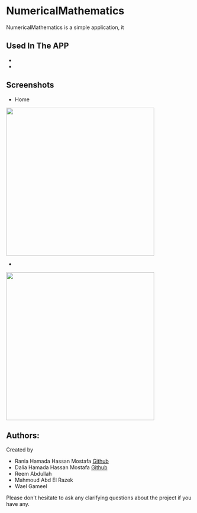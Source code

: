 # NumericalMathematics

NumericalMathematics is a simple application, it 

## Used In The APP
- 
-

## Screenshots
- Home
<img src="" width="400" height="400">

- 
<img src="" width="400" height="400">
      

## Authors:
Created by 
- Rania Hamada Hassan Mostafa [Github](https://github.com/rania-hhm)
- Dalia Hamada Hassan Mostafa [Github]()
- Reem Abdullah
- Mahmoud Abd El Razek
- Wael Gameel

Please don't hesitate to ask any clarifying questions about the project if you have any.
